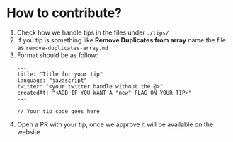 # How to contribute?

1. Check how we handle tips in the files under `./tips/`
1. If you tip is something like **Remove Duplicates from array** name the file as `remove-duplicates-array.md`
1. Format should be as follow:
   ```
   ---
   title: "Title for your tip"
   language: "javascript"
   twitter: "<your twitter handle without the @>"
   createdAt: "<ADD IF YOU WANT A "new" FLAG ON YOUR TIP>"
   ---

   // Your tip code goes here
   ```
1. Open a PR with your tip, once we approve it will be available on the website
